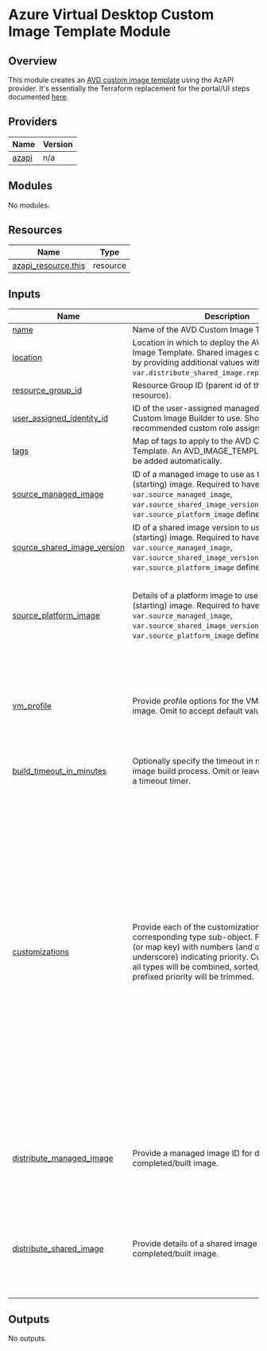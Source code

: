# Azure Virtual Desktop Custom Image Template Module

## Overview
This module creates an [AVD custom image template](https://learn.microsoft.com/en-us/azure/virtual-desktop/custom-image-templates) using the AzAPI provider.
It's essentially the Terraform replacement for the portal/UI steps documented [here](https://learn.microsoft.com/en-us/azure/virtual-desktop/create-custom-image-templates).

## Providers

| Name | Version |
|------|---------|
| <a name="provider_azapi"></a> [azapi](#provider\_azapi) | n/a |

## Modules

No modules.

## Resources

| Name | Type |
|------|------|
| [azapi_resource.this](https://registry.terraform.io/providers/azure/azapi/latest/docs/resources/resource) | resource |

## Inputs

| Name | Description | Type | Default | Required |
|------|-------------|------|---------|:--------:|
| <a name="input_name"></a> [name](#input\_name) | Name of the AVD Custom Image Template. | `string` | n/a | yes |
| <a name="input_location"></a> [location](#input\_location) | Location in which to deploy the AVD Custom Image Template. Shared images can be replicated by providing additional values within `var.distribute_shared_image.replicationRegions`. | `string` | n/a | yes |
| <a name="input_resource_group_id"></a> [resource\_group\_id](#input\_resource\_group\_id) | Resource Group ID (parent id of the AzAPI resource). | `string` | n/a | yes |
| <a name="input_user_assigned_identity_id"></a> [user\_assigned\_identity\_id](#input\_user\_assigned\_identity\_id) | ID of the user-assigned managed identity for AVD Custom Image Builder to use. Should have the recommended custom role assigned. | `string` | n/a | yes |
| <a name="input_tags"></a> [tags](#input\_tags) | Map of tags to apply to the AVD Custom Image Template. An AVD\_IMAGE\_TEMPLATE tag will also be added automatically. | `map(string)` | `{}` | no |
| <a name="input_source_managed_image"></a> [source\_managed\_image](#input\_source\_managed\_image) | ID of a managed image to use as the source (starting) image. Required to have one of `var.source_managed_image`, `var.source_shared_image_version`, or `var.source_platform_image` defined. | <pre>object({<br>    type    = optional(string, "ManagedImage")<br>    imageId = string<br>  })</pre> | `null` | no |
| <a name="input_source_shared_image_version"></a> [source\_shared\_image\_version](#input\_source\_shared\_image\_version) | ID of a shared image version to use as the source (starting) image. Required to have one of `var.source_managed_image`, `var.source_shared_image_version`, or `var.source_platform_image` defined. | <pre>object({<br>    type           = optional(string, "SharedImageVersion")<br>    imageVersionId = string<br>  })</pre> | `null` | no |
| <a name="input_source_platform_image"></a> [source\_platform\_image](#input\_source\_platform\_image) | Details of a platform image to use as the source (starting) image. Required to have one of `var.source_managed_image`, `var.source_shared_image_version`, or `var.source_platform_image` defined. | <pre>object({<br>    type      = optional(string, "PlatformImage")<br>    publisher = string<br>    offer     = string<br>    sku       = string<br>    version   = optional(string, "latest")<br>  })</pre> | <pre>{<br>  "offer": "office-365",<br>  "publisher": "microsoftwindowsdesktop",<br>  "sku": "win10-22h2-avd-m365"<br>}</pre> | no |
| <a name="input_vm_profile"></a> [vm\_profile](#input\_vm\_profile) | Provide profile options for the VM created to build image. Omit to accept default values. | <pre>object({<br>    osDiskSizeGB = optional(number, 127)<br>    vmSize       = optional(string, "Standard_D1_v2")<br>    vnetConfig = optional(object({<br>      proxyVmSize = string<br>      subnetId    = string<br>    }), null)<br>  })</pre> | `{}` | no |
| <a name="input_build_timeout_in_minutes"></a> [build\_timeout\_in\_minutes](#input\_build\_timeout\_in\_minutes) | Optionally specify the timeout in minutes for the image build process. Omit or leave as 0 to prevent a timeout timer. | `number` | `0` | no |
| <a name="input_customizations"></a> [customizations](#input\_customizations) | Provide each of the customizations in it's corresponding type sub-object. Prefix the name (or map key) with numbers (and optional underscore) indicating priority. Customizations of all types will be combined, sorted, and then the prefixed priority will be trimmed. | <pre>object({<br>    files = optional(map(object({<br>      name        = optional(string) # Optional, defaults to map key<br>      destination = string<br>      sourceUri   = string<br>    })), {})<br>    powershell_inlines = optional(map(object({<br>      name        = optional(string) # Optional, defaults to map key<br>      runAsSystem = optional(bool, true)<br>      runElevated = optional(bool, true)<br>      inline      = list(string)<br>    })), {})<br>    powershell_scripts = optional(map(object({<br>      name        = optional(string) # Optional, defaults to map key<br>      runAsSystem = optional(bool, true)<br>      runElevated = optional(bool, true)<br>      scriptUri   = string<br>    })), {})<br>    windows_restarts = optional(map(object({<br>      name                = optional(string) # Optional, defaults to map key<br>      restartCheckCommand = optional(string, "")<br>      restartCommand      = optional(string, "")<br>      restartTimeout      = optional(string, "10m")<br>    })), {})<br>    windows_updates = optional(map(object({<br>      name = optional(string) # Optional, defaults to map key<br>    })), {})<br>  })</pre> | n/a | yes |
| <a name="input_distribute_managed_image"></a> [distribute\_managed\_image](#input\_distribute\_managed\_image) | Provide a managed image ID for distributing a completed/built image. | <pre>object({<br>    artifactTags  = optional(map(string), {})<br>    runOutputName = string<br>    type          = optional(string, "ManagedImage")<br>    imageId       = string<br>    location      = string<br>  })</pre> | `null` | no |
| <a name="input_distribute_shared_image"></a> [distribute\_shared\_image](#input\_distribute\_shared\_image) | Provide details of a shared image for distributing a completed/built image. | <pre>object({<br>    artifactTags       = optional(map(string), {})<br>    runOutputName      = string<br>    type               = optional(string, "SharedImage")<br>    excludeFromLatest  = optional(bool, false)<br>    galleryImageId     = string<br>    replicationRegions = list(string)<br>  })</pre> | `null` | no |

## Outputs

No outputs.
